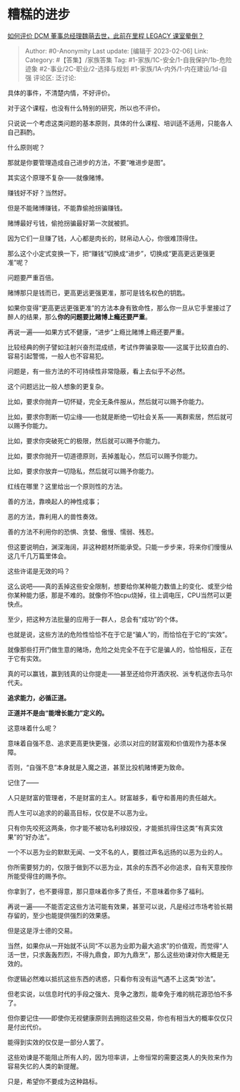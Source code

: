 # 糟糕的进步
[如何评价 DCM 董事总经理魏萌去世，此前在里程 LEGACY 课室晕倒？](https://www.zhihu.com/question/480375056/answer/2878163521)

> Author: #0-Anonymity
> Last update: [编辑于 2023-02-06]
> Link:
> Category: #【答集】/家族答集
> Tag: #1-家族/1C-安全/1-自我保护/1b-危险迹象 #2-事业/2C-职业/2-选择与规划 #1-家族/1A-内外/1-内在建设/1d-自强
> 评论区:
> 泛讨论:

具体的事件，不清楚内情，不好评价。

对于这个课程，也没有什么特别的研究，所以也不评价。

只说说一个考虑这类问题的基本原则，具体的什么课程、培训适不适用，只能各人自己斟酌。

什么原则呢？

那就是你要管理造成自己进步的方法，不要“唯进步是图”。

其实这个原理不复杂——就像赌博。

赚钱好不好？当然好。

但是不能赌博赚钱，不能靠偷抢拐骗赚钱。

赌博最好亏钱，偷抢拐骗最好第一次就被抓。

因为它们一旦赚了钱，人心都是肉长的，财帛动人心，你很难顶得住。

那么这个小定式变换一下，把“赚钱”切换成“进步”，切换成“更高更远更强更准”呢？

问题要严重百倍。

赌博那只是钱而已，更高更远更强更准，那可是钱名权色的钥匙。

如果你变得“更高更远更强更准”的方法本身有致命性，那么你一旦从它手里接过了醉人的结果，那么**你的问题要比赌博上瘾还要严重**。

再说一遍——如果方式不健康，“进步”上瘾比赌博上瘾还要严重。

比较经典的例子譬如注射兴奋剂混成绩，考试作弊骗录取——这属于比较直白的、容易引起警惕，一般人也不容易犯。

问题是，有一些方法的不可持续性非常隐蔽，看上去似乎不必然。

这个问题远比一般人想象的更复杂。

比如，要求你抛弃一切怀疑，完全无条件服从，然后就可以赐予你能力。

比如，要求你割断一切尘缘——也就是断绝一切社会关系——离群索居，然后就可以赐予你能力。

比如，要求你突破死亡的极限，然后就可以赐予你能力。

比如，要求你抛开一切道德原则，丢掉羞耻心，然后可以赐予你能力。

比如，要求你放弃一切隐私，然后就可以赐予你能力。

红线在哪里？这里给出一个原则性的方法。

善的方法，靠唤起人的神性成事；

恶的方法，靠利用人的兽性奏效。

善的方法不利用你的恐惧、贪婪、傲慢、懦弱、残忍。

但这要说明白，渊深海阔，非这种题材所能承受。只能一步步来，将来你们慢慢从这几千几万篇里体会。

这些许诺是无效的吗？

这么说吧——真的丢掉这些安全限制，想要给你某种能力数值上的变化、或至少给你某种能力感，那是不难的。就像你不怕cpu烧掉，往上调电压，CPU当然可以更快点。

至少，把这种方法批量的应用于一群人，总会有“成功”的个体。

也就是说，这些方法的危险性恰恰不在于它是“骗人”的，而恰恰在于它的“实效”。

就像那些打开门做生意的赌场，危险之处完全不在于它是骗人的，恰恰相反，正在于它有实效。

真的可以赢钱，赢到钱真的让你提走——甚至还给你开酒庆祝、派专机送你去马尔代夫。

**追求能力，必循正道。**

**正道并不是由“能增长能力”定义的。**

这意味着什么呢？

意味着自强不息、追求更高更快更强，必须以对应的财富观和价值观作为基本保障。

否则，“自强不息”本身就是入魔之道，甚至比投机赌博更为致命。

记住了——

人只是财富的管理者，不是财富的主人。财富越多，看守和善用的责任越大。

而人生可以追求的的最高目标，仅仅是不以恶为业。

只有你先咬死这两条，你才能不被功名利禄奴役，才能抵抗得住这类“有真实效果”的“好办法”。

一个不以恶为业的默默无闻、一文不名的人，要胜过声名远扬的以恶为业的人。

你所需要努力的，仅限于做到不以恶为业，其余的东西不必你追求，自有天意按你所能受得住的赐予你。

你拿到了，也不要得意，那只意味着你多了责任，不意味着你多了福利。

再说一遍——不能否定这些方法可能有效果，甚至可以说，凡是经过市场考验长期存留的，至少也能提供强烈的效果感。

但是这是浮士德的交易。

当然，如果你从一开始就不认同“不以恶为业即为最大追求”的价值观，而觉得“人活一世，只求轰轰烈烈，不得九鼎食，即为九鼎烹”，那么这些劝谏对你大概是无效的。

你逻辑必然难以抵抗这些东西的诱惑，只看你有没有运气遇不上这类“妙法”。

但老实说，以信息时代的手段之强大、竞争之激烈，能幸免于难的桃花源恐怕不多了。

但你要记住——即使你无视健康原则去拥抱这些交易，你也有相当大的概率仅仅只是付出代价。

能得到实效的仅仅是一部分人罢了。

这些劝谏是不能阻止所有人的，因为坦率讲，上帝恒常的需要这类人的失败来作为容易失忆的人类的新提醒。

只是，希望你不要成为这种路标。
